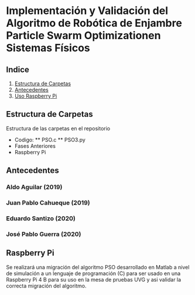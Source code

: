 # Implementación y Validación del Algoritmo de Robótica de Enjambre Particle Swarm Optimizationen Sistemas Físicos

## Indice
1. [Estructura de Carpetas](#Estructura-de-Carpetas)
2. [Antecedentes](#Antecedentes)
3. [Uso Raspberry Pi](#Raspberry-Pi)

## Estructura de Carpetas
Estructura de las carpetas en el repositorio
- Codigo:
** PSO.c
** PSO3.py
- Fases Anteriores
- Raspberry Pi


## Antecedentes 
### Aldo Aguilar (2019)
### Juan Pablo Cahueque (2019)
### Eduardo Santizo (2020)
### José Pablo Guerra (2020)

## Raspberry Pi



Se realizará una migración del algoritmo PSO desarrollado en Matlab a nivel de simulación a un lenguaje de programación (C) para ser usado en una Raspberry Pi 4 B para su uso en la mesa de pruebas UVG y asi validar la correcta migración del algoritmo. 
